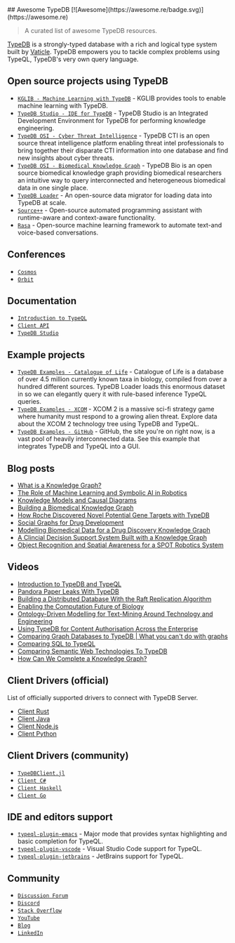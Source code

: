 <div class="github-widget" data-repo="vaticle/typedb-awesome"></div>
<script async src="https://pagead2.googlesyndication.com/pagead/js/adsbygoogle.js"></script><ins class="adsbygoogle" style="display:block" data-ad-client="ca-pub-6890694312814945" data-ad-slot="5473692530" data-ad-format="auto"  data-full-width-responsive="true"></ins><script>(adsbygoogle = window.adsbygoogle || []).push({});</script>
## Awesome TypeDB [![Awesome](https://awesome.re/badge.svg)](https://awesome.re)

> A curated list of awesome TypeDB resources.

[TypeDB](https://github.com/vaticle/typedb) is a strongly-typed database with a rich and logical type system built by [Vaticle](https://vaticle.com). TypeDB empowers you to tackle complex problems using TypeQL, TypeDB's very own query language.



## Open source projects using TypeDB

- [`KGLIB - Machine Learning with TypeDB`](https://github.com/vaticle/kglib) - KGLIB provides tools to enable machine learning with TypeDB.
- [`TypeDB Studio - IDE for TypeDB`](https://github.com/vaticle/typedb-studio) - TypeDB Studio is an Integrated Development Environment for TypeDB for performing knowledge engineering.
- [`TypeDB OSI - Cyber Threat Intelligence`](https://github.com/typedb-osi/typedb-cti) - TypeDB CTI is an open source threat intelligence platform enabling threat intel professionals to bring together their disparate CTI information into one database 
and find new insights about cyber threats.
- [`TypeDB OSI - Biomedical Knowledge Graph`](https://github.com/typedb-osi/typedb-bio) - TypeDB Bio is an open source biomedical knowledge graph providing biomedical researchers an intuitive way to query interconnected and heterogeneous biomedical 
data in one single place.
- [`TypeDB Loader`](https://github.com/typedb-osi/typedb-loader) - An open-source data migrator for loading data into TypeDB at scale.
- [`Source++`](https://github.com/sourceplusplus/Assistant) - Open-source automated programming assistant with runtime-aware and context-aware functionality.
- [`Rasa`](https://github.com/RasaHQ/rasa) - Open-source machine learning framework to automate text-and voice-based conversations.

## Conferences

- [`Cosmos`](https://vaticle.com/conferences/typedb-cosmos-2022)
- [`Orbit`](https://www.youtube.com/playlist?list=PLtEF8_xCPklY3P5NLSQb1SyIYLhQssxfY)

## Documentation

- [`Introduction to TypeQL`](https://docs.vaticle.com/docs/schema/overview)
- [`Client API`](https://docs.vaticle.com/docs/client-api/overview)
- [`TypeDB Studio`](https://docs.vaticle.com/docs/studio/overview)

## Example projects

- [`TypeDB Examples - Catalogue of Life`](https://github.com/vaticle/typedb-examples/tree/master/biology/catalogue_of_life) - Catalogue of Life is a database of over 4.5 million currently known taxa in biology, compiled from over a hundred different sources. 
TypeDB Loader loads this enormous dataset in so we can elegantly query it with rule-based inference TypeQL queries.
- [`TypeDB Examples - XCOM`](https://github.com/vaticle/typedb-examples/tree/master/gaming/xcom) - XCOM 2 is a massive sci-fi strategy game where humanity must respond to a growing alien threat. Explore data about the XCOM 2 technology tree using TypeDB and TypeQL.
- [`TypeDB Examples - GitHub`](https://github.com/vaticle/typedb-examples/tree/master/software/github) - GitHub, the site you're on right now, is a vast pool of heavily interconnected data. See this example that integrates TypeDB and TypeQL into a GUI.

## Blog posts

- [What is a Knowledge Graph?](https://blog.vaticle.com/what-is-a-knowledge-graph-5234363bf7f5)
- [The Role of Machine Learning and Symbolic AI in Robotics](https://blog.vaticle.com/machine-learning-in-robotics-symbolic-ai-e5375615544a)
- [Knowledge Models and Causal Diagrams](https://dzone.com/articles/knowledge-models-and-causal-diagrams)
- [Building a Biomedical Knowledge Graph](https://dzone.com/articles/building-a-biomedical-knowledge-graph)
- [How Roche Discovered Novel Potential Gene Targets with TypeDB](https://dzone.com/articles/how-roche-discovered-novel-potential-gene-targets)
- [Social Graphs for Drug Development](https://dzone.com/articles/social-graphs-for-drug-development)
- [Modelling Biomedical Data for a Drug Discovery Knowledge Graph](https://dzone.com/articles/modelling-biomedical-data-for-a-drug-discovery-kno-1)
- [A Clincial Decision Support System Built with a Knowledge Graph](https://dzone.com/articles/a-clinical-decision-support-system-built-with-a-kn)
- [Object Recognition and Spatial Awareness for a SPOT Robotics System](https://dzone.com/articles/object-recognition-and-spacial-awareness-for-a-spo)

## Videos

- [Introduction to TypeDB and TypeQL](https://www.youtube.com/watch?v=e0lmTSb-rzY)
- [Pandora Paper Leaks With TypeDB](https://www.youtube.com/watch?v=9EaxwUG9vAg)
- [Building a Distributed Database With the Raft Replication Algorithm](https://www.youtube.com/watch?v=oS42lN4qSJ4)
- [Enabling the Computation Future of Biology](https://www.youtube.com/watch?v=XJDr_prOp9g)
- [Ontology-Driven Modelling for Text-Mining Around Technology and Engineering](https://www.youtube.com/watch?v=0ir12x5FB4s)
- [Using TypeDB for Content Authorisation Across the Enterprise](https://www.youtube.com/watch?v=H-Ln8YUITRw)
- [Comparing Graph Databases to TypeDB | What you can't do with graphs](https://www.youtube.com/watch?v=JTxvJxVNSH4)
- [Comparing SQL to TypeQL](https://www.youtube.com/watch?v=uhPDohXVcjU)
- [Comparing Semantic Web Technologies To TypeDB](https://www.youtube.com/watch?v=LFgV7sCnOrE)
- [How Can We Complete a Knowledge Graph?](https://www.youtube.com/watch?v=nYDi1_UaFtU&list=PLtEF8_xCPklbGuaOANOJHZ8cvbo65LN2I)

## Client Drivers (official)

List of officially supported drivers to connect with TypeDB Server.

- [Client Rust](https://github.com/vaticle/typedb-client-rust)
- [Client Java](https://github.com/vaticle/typedb-client-java)
- [Client Node.js](https://github.com/vaticle/typedb-client-nodejs)
- [Client Python](https://github.com/vaticle/typedb-client-python)


## Client Drivers (community)

- [`TypeDBClient.jl`](https://github.com/Humans-of-Julia/TypeDBClient.jl)
- [`Client C#`](https://github.com/typedb-osi/typedb-client-csharp)
- [`Client Haskell`](https://github.com/typedb-osi/typedb-client-haskell)
- [`Client Go`](https://github.com/taliesins/typedb-client-go)

## IDE and editors support

- [`typeql-plugin-emacs`](https://github.com/typedb-osi/typeql-plugin-emacs) - Major mode that provides syntax highlighting and basic completion for TypeQL.
- [`typeql-plugin-vscode`](https://github.com/typedb-osi/typeql-plugin-vscode) - Visual Studio Code support for TypeQL.
- [`typeql-plugin-jetbrains`](https://github.com/typedb-osi/typeql-plugin-jetbrains) - JetBrains support for TypeQL.

## Community

- [`Discussion Forum`](https://forum.vaticle.com)
- [`Discord`](https://vaticle.com/discord)
- [`Stack Overflow`](https://stackoverflow.com/questions/tagged/vaticle-typedb%20vaticle-typeql?sort=Newest&edited=true)
- [`YouTube`](https://www.youtube.com/c/vaticle)
- [`Blog`](https://blog.vaticle.com)
- [`LinkedIn`](https://www.linkedin.com/company/vaticle)